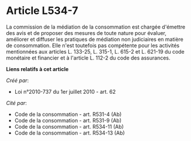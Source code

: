 # Article L534-7

La commission de la médiation de la consommation est chargée d'émettre des avis et de proposer des mesures de toute nature
pour évaluer, améliorer et diffuser les pratiques de médiation non judiciaires en matière de consommation. Elle n'est
toutefois pas compétente pour les activités mentionnées aux articles L. 133-25, L. 315-1, L. 615-2 et L. 621-19 du code
monétaire et financier et à l'article L. 112-2 du code des assurances.

**Liens relatifs à cet article**

_Créé par_:

  - Loi n°2010-737 du 1er juillet 2010 - art. 62

_Cité par_:

  - Code de la consommation - art. R531-4 (Ab)
  - Code de la consommation - art. R531-9 (Ab)
  - Code de la consommation - art. R534-11 (Ab)
  - Code de la consommation - art. R534-13 (Ab)
